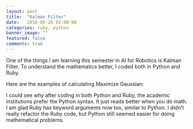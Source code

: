 ```yaml
---
layout: post
title:  "Kalman Filter"
date:   2016-06-26 02:00:00
categories: ruby, python 
banner_image: ""
featured: false
comments: true
---
```


One of the things I am learning this semester in AI for Robotics is Kalman
Filter.  To understand the mathematics better, I coded both in Python and Ruby.

<!--more-->

Here are the examples of calculating Maximize Gaussian:

<script src="https://gist.github.com/antwonlee/2400049427b581f4be2b4b55752cef30.js"></script>

I could see why after coding in both Python and Ruby, the academic institutions prefer the
Python syntax.  It just reads better when you do math.  I am glad Ruby has
keyword arguments now too, similar to Python. I didn't really refactor the Ruby
code, but Python still seemed easier for doing mathematical problems.
